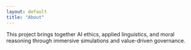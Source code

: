 ```yaml
---
layout: default
title: "About"
---
```


This project brings together AI ethics, applied linguistics, and moral reasoning through immersive simulations and value-driven governance.
